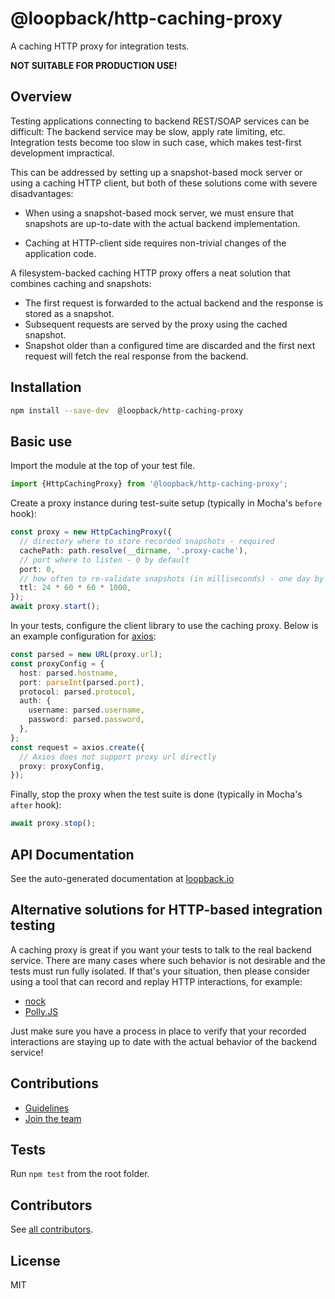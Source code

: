 # @loopback/http-caching-proxy

A caching HTTP proxy for integration tests.

**NOT SUITABLE FOR PRODUCTION USE!**

## Overview

Testing applications connecting to backend REST/SOAP services can be difficult:
The backend service may be slow, apply rate limiting, etc. Integration tests
become too slow in such case, which makes test-first development impractical.

This can be addressed by setting up a snapshot-based mock server or using a
caching HTTP client, but both of these solutions come with severe disadvantages:

- When using a snapshot-based mock server, we must ensure that snapshots are
  up-to-date with the actual backend implementation.

- Caching at HTTP-client side requires non-trivial changes of the application
  code.

A filesystem-backed caching HTTP proxy offers a neat solution that combines
caching and snapshots:

- The first request is forwarded to the actual backend and the response is
  stored as a snapshot.
- Subsequent requests are served by the proxy using the cached snapshot.
- Snapshot older than a configured time are discarded and the first next request
  will fetch the real response from the backend.

## Installation

```sh
npm install --save-dev  @loopback/http-caching-proxy
```

## Basic use

Import the module at the top of your test file.

```ts
import {HttpCachingProxy} from '@loopback/http-caching-proxy';
```

Create a proxy instance during test-suite setup (typically in Mocha's `before`
hook):

```ts
const proxy = new HttpCachingProxy({
  // directory where to store recorded snapshots - required
  cachePath: path.resolve(__dirname, '.proxy-cache'),
  // port where to listen - 0 by default
  port: 0,
  // how often to re-validate snapshots (in milliseconds) - one day by default
  ttl: 24 * 60 * 60 * 1000,
});
await proxy.start();
```

In your tests, configure the client library to use the caching proxy. Below is
an example configuration for [axios](https://github.com/axios/axios):

```ts
const parsed = new URL(proxy.url);
const proxyConfig = {
  host: parsed.hostname,
  port: parseInt(parsed.port),
  protocol: parsed.protocol,
  auth: {
    username: parsed.username,
    password: parsed.password,
  },
};
const request = axios.create({
  // Axios does not support proxy url directly
  proxy: proxyConfig,
});
```

Finally, stop the proxy when the test suite is done (typically in Mocha's
`after` hook):

```ts
await proxy.stop();
```

## API Documentation

See the auto-generated documentation at
[loopback.io](https://loopback.io/doc/en/lb4/apidocs.http-caching-proxy.html)

## Alternative solutions for HTTP-based integration testing

A caching proxy is great if you want your tests to talk to the real backend
service. There are many cases where such behavior is not desirable and the tests
must run fully isolated. If that's your situation, then please consider using a
tool that can record and replay HTTP interactions, for example:

- [nock](https://www.npmjs.com/package/nock)
- [Polly.JS](https://netflix.github.io/pollyjs/#/)

Just make sure you have a process in place to verify that your recorded
interactions are staying up to date with the actual behavior of the backend
service!

## Contributions

- [Guidelines](https://github.com/strongloop/loopback-next/blob/master/docs/CONTRIBUTING.md)
- [Join the team](https://github.com/strongloop/loopback-next/issues/110)

## Tests

Run `npm test` from the root folder.

## Contributors

See
[all contributors](https://github.com/strongloop/loopback-next/graphs/contributors).

## License

MIT
